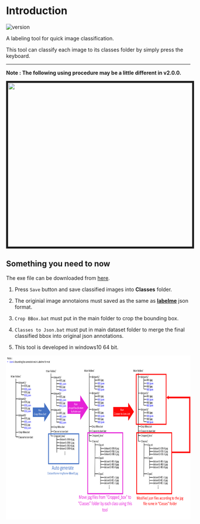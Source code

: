 # **Introduction**

![version](https://img.shields.io/badge/version-2.0.0-blue)

A labeling tool for quick image classification.

This tool can classify each image to its classes folder by simply press the keyboard.

***
**Note : The following using procedure may be a little different in v2.0.0.**
<p align="center">
  <img src="img/readme2.gif" width = "934" height = "448" border="5">
</p>


## **Something you need to now**
The exe file can be downloaded from [here](https://github.com/ChiHangChen/ImageClassificationbyFolder/releases).

1. Press `Save` button and save classified images into **Classes** folder.

2. The originial image annotaions must saved as the same as **[labelme](https://github.com/wkentaro/labelme)** json format.

3. `Crop BBox.bat` must put in the main folder to crop the bounding box.

4. `Classes to Json.bat` must put in main dataset folder to merge the final classified bbox into original json annotations.

5. This tool is developed in windows10 64 bit.

<p align="center">
  <img src="img/readme1.png" width = "934" height = "448">
</p>

